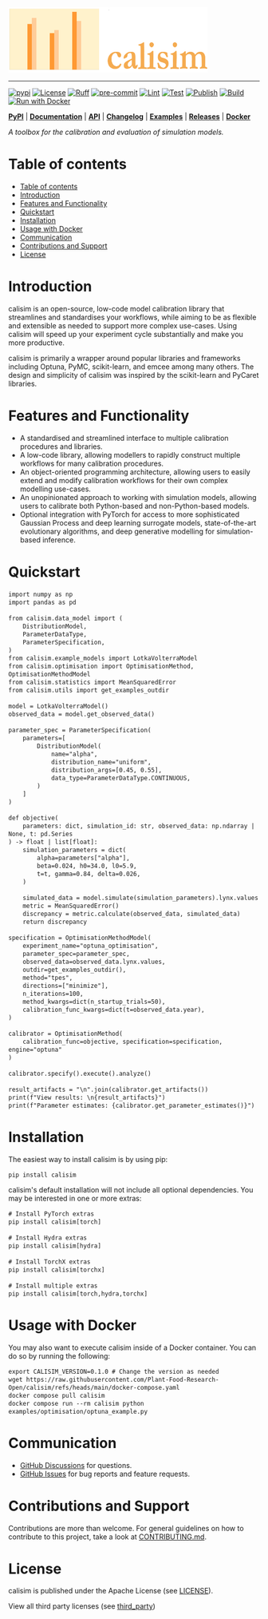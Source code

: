 <div align="left"><img src="https://raw.githubusercontent.com/Plant-Food-Research-Open/calisim/main/docs/assets/calisim_logo.png" width="400" height="130"/></div>

______________________________________________________________________

[![pypi](https://img.shields.io/pypi/v/optuna.svg)](https://pypi.python.org/pypi/calisim)
[![License](https://img.shields.io/badge/License-Apache_2.0-blue.svg)](https://opensource.org/licenses/Apache-2.0)
[![Ruff](https://img.shields.io/endpoint?url=https://raw.githubusercontent.com/astral-sh/ruff/main/assets/badge/v2.json)](https://github.com/astral-sh/ruff)
[![pre-commit](https://img.shields.io/badge/pre--commit-enabled-brightgreen?logo=pre-commit)](https://github.com/pre-commit/pre-commit)
[![Lint](https://github.com/Plant-Food-Research-Open/calisim/actions/workflows/lint.yaml/badge.svg?branch=main)](https://github.com/Plant-Food-Research-Open/calisim/actions/workflows/lint.yaml)
[![Test](https://github.com/Plant-Food-Research-Open/calisim/actions/workflows/test.yaml/badge.svg?branch=main)](https://github.com/Plant-Food-Research-Open/calisim/actions/workflows/test.yaml)
[![Publish](https://github.com/Plant-Food-Research-Open/calisim/actions/workflows/publish.yaml/badge.svg?branch=main)](https://github.com/Plant-Food-Research-Open/calisim/actions/workflows/publish.yaml)
[![Build](https://github.com/Plant-Food-Research-Open/calisim/actions/workflows/build.yaml/badge.svg?branch=main)](https://github.com/Plant-Food-Research-Open/calisim/actions/workflows/build.yaml)
[![Run with Docker](https://img.shields.io/badge/run%20with-docker-0db7ed?labelColor=000000&logo=docker)](https://www.docker.com/)

[**PyPI**](https://pypi.python.org/pypi/calisim)
| [**Documentation**](https://calisim.readthedocs.io)
| [**API**](https://calisim.readthedocs.io/en/latest/api_reference/index.html)
| [**Changelog**](https://calisim.readthedocs.io/en/latest/changelogs/changelog.html)
| [**Examples**](https://github.com/Plant-Food-Research-Open/calisim/tree/main/examples)
| [**Releases**](https://github.com/Plant-Food-Research-Open/calisim/releases)
| [**Docker**](https://github.com/Plant-Food-Research-Open/calisim/pkgs/container/calisim)

*A toolbox for the calibration and evaluation of simulation models.*

# Table of contents

- [Table of contents](#table-of-contents)
- [Introduction](#introduction)
- [Features and Functionality](#features-and-functionality)
- [Quickstart](#quickstart)
- [Installation](#installation)
- [Usage with Docker](#usage-with-docker)
- [Communication](#communication)
- [Contributions and Support](#contributions-and-support)
- [License](#license)

# Introduction

calisim is an open-source, low-code model calibration library that streamlines and standardises your workflows, while aiming to be as flexible and extensible as needed to support more complex use-cases. Using calisim will speed up your experiment cycle substantially and make you more productive.

calisim is primarily a wrapper around popular libraries and frameworks including Optuna, PyMC, scikit-learn, and emcee among many others. The design and simplicity of calisim was inspired by the scikit-learn and PyCaret libraries.

# Features and Functionality

* A standardised and streamlined interface to multiple calibration procedures and libraries.
* A low-code library, allowing modellers to rapidly construct multiple workflows for many calibration procedures.
* An object-oriented programming architecture, allowing users to easily extend and modify calibration workflows for their own complex modelling use-cases.
* An unopinionated approach to working with simulation models, allowing users to calibrate both Python-based and non-Python-based models.
* Optional integration with PyTorch for access to more sophisticated Gaussian Process and deep learning surrogate models, state-of-the-art evolutionary algorithms, and deep generative modelling for simulation-based inference.

# Quickstart

```
import numpy as np
import pandas as pd

from calisim.data_model import (
	DistributionModel,
	ParameterDataType,
	ParameterSpecification,
)
from calisim.example_models import LotkaVolterraModel
from calisim.optimisation import OptimisationMethod, OptimisationMethodModel
from calisim.statistics import MeanSquaredError
from calisim.utils import get_examples_outdir

model = LotkaVolterraModel()
observed_data = model.get_observed_data()

parameter_spec = ParameterSpecification(
	parameters=[
		DistributionModel(
			name="alpha",
			distribution_name="uniform",
			distribution_args=[0.45, 0.55],
			data_type=ParameterDataType.CONTINUOUS,
		)
	]
)

def objective(
	parameters: dict, simulation_id: str, observed_data: np.ndarray | None, t: pd.Series
) -> float | list[float]:
	simulation_parameters = dict(
		alpha=parameters["alpha"],
		beta=0.024, h0=34.0, l0=5.9,
		t=t, gamma=0.84, delta=0.026,
	)

	simulated_data = model.simulate(simulation_parameters).lynx.values
	metric = MeanSquaredError()
	discrepancy = metric.calculate(observed_data, simulated_data)
	return discrepancy

specification = OptimisationMethodModel(
	experiment_name="optuna_optimisation",
	parameter_spec=parameter_spec,
	observed_data=observed_data.lynx.values,
	outdir=get_examples_outdir(),
	method="tpes",
	directions=["minimize"],
	n_iterations=100,
	method_kwargs=dict(n_startup_trials=50),
	calibration_func_kwargs=dict(t=observed_data.year),
)

calibrator = OptimisationMethod(
	calibration_func=objective, specification=specification, engine="optuna"
)

calibrator.specify().execute().analyze()

result_artifacts = "\n".join(calibrator.get_artifacts())
print(f"View results: \n{result_artifacts}")
print(f"Parameter estimates: {calibrator.get_parameter_estimates()}")
```

# Installation

The easiest way to install calisim is by using pip:

```
pip install calisim
```

calisim's default installation will not include all optional dependencies. You may be interested in one or more extras:

```
# Install PyTorch extras
pip install calisim[torch]

# Install Hydra extras
pip install calisim[hydra]

# Install TorchX extras
pip install calisim[torchx]

# Install multiple extras
pip install calisim[torch,hydra,torchx]
```

# Usage with Docker

You may also want to execute calisim inside of a Docker container. You can do so by running the following:

```
export CALISIM_VERSION=0.1.0 # Change the version as needed
wget https://raw.githubusercontent.com/Plant-Food-Research-Open/calisim/refs/heads/main/docker-compose.yaml
docker compose pull calisim
docker compose run --rm calisim python examples/optimisation/optuna_example.py
```

# Communication

- [GitHub Discussions] for questions.
- [GitHub Issues] for bug reports and feature requests.

[GitHub Discussions]: https://github.com/Plant-Food-Research-Open/calisim/discussions
[GitHub issues]: https://github.com/Plant-Food-Research-Open/calisim/issues

# Contributions and Support

Contributions are more than welcome. For general guidelines on how to contribute to this project, take a look at [CONTRIBUTING.md](./CONTRIBUTING.md).

# License

calisim is published under the Apache License (see [LICENSE](./LICENSE)).

View all third party licenses (see [third_party](./third_party))
